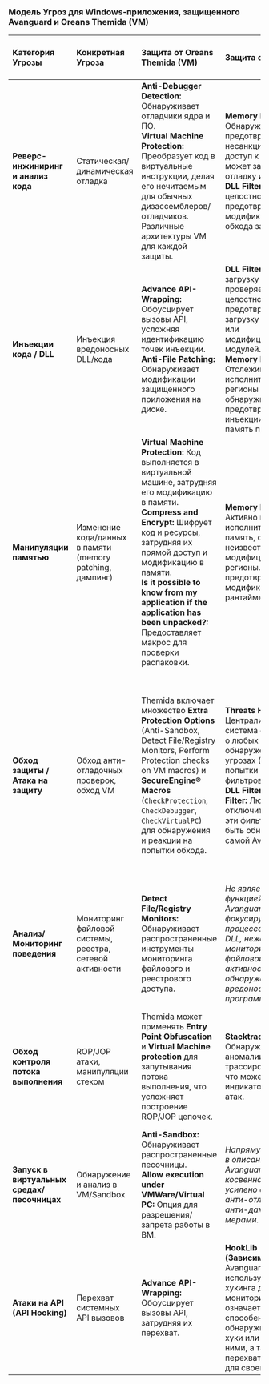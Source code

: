 ### Модель Угроз для Windows-приложения, защищенного Avanguard и Oreans Themida (VM)

| Категория Угрозы | Конкретная Угроза | Защита от Oreans Themida (VM) | Защита от Avanguard | Дополнительные Замечания (Комбинированная Защита) |
| :--------------- | :---------------- | :---------------------------- | :------------------ | :----------------------------------------------- |
| **Реверс-инжиниринг и анализ кода** | Статическая/динамическая отладка | **Anti-Debugger Detection:** Обнаруживает отладчики ядра и ПО.<br>**Virtual Machine Protection:** Преобразует код в виртуальные инструкции, делая его нечитаемым для обычных дизассемблеров/отладчиков. Различные архитектуры VM для каждой защиты. | **Memory Filter:** Обнаруживает и предотвращает несанкционированный доступ к памяти, что может затруднить отладку и дампинг.<br>**DLL Filter:** Мониторит целостность модулей, предотвращая их модификацию для обхода защиты. | Themida сильно усложняет анализ кода и отладку. Avanguard добавляет дополнительный уровень защиты в рантайме, реагируя на попытки манипуляции памятью и модулями, что затрудняет обход Themida. |
| **Инъекции кода / DLL** | Инъекция вредоносных DLL/кода | **Advance API-Wrapping:** Обфусцирует вызовы API, усложняя идентификацию точек инъекции.<br>**Anti-File Patching:** Обнаруживает модификации защищенного приложения на диске. | **DLL Filter:** Мониторит загрузку DLL, проверяет их целостность, предотвращает загрузку неизвестных или модифицированных модулей.<br>**Memory Filter:** Отслеживает исполнительные регионы памяти, обнаруживая и предотвращая инъекции кода в память процесса. | Avanguard является основной линией обороны против инъекций, активно перехватывая и анализируя попытки внедрения. Themida обфусцирует целевое приложение, делая поиск уязвимостей для инъекций сложнее. |
| **Манипуляции памятью** | Изменение кода/данных в памяти (memory patching, дампинг) | **Virtual Machine Protection:** Код выполняется в виртуальной машине, затрудняя его модификацию в памяти.<br>**Compress and Encrypt:** Шифрует код и ресурсы, затрудняя их прямой доступ и модификацию в памяти.<br>**Is it possible to know from my application if the application has been unpacked?:** Предоставляет макрос для проверки распаковки. | **Memory Filter:** Активно мониторит исполнительную память, обнаруживает неизвестные или модифицированные регионы. Позволяет предотвращать модификации в рантайме. | Avanguard дополняет Themida, предоставляя активный мониторинг памяти в рантайме, который может обнаружить даже те попытки модификации, которые могли бы обойти статическую защиту Themida. |
| **Обход защиты / Атака на защиту** | Обход анти-отладочных проверок, обход VM | Themida включает множество **Extra Protection Options** (Anti-Sandbox, Detect File/Registry Monitors, Perform Protection checks on VM macros) и **SecureEngine® Macros** (`CheckProtection`, `CheckDebugger`, `CheckVirtualPC`) для обнаружения и реакции на попытки обхода. | **Threats Handler:** Централизованная система оповещения о любых обнаруженных угрозах (включая попытки обхода фильтров).<br>**DLL Filter/Memory Filter:** Любые попытки отключить или обойти эти фильтры могут быть обнаружены самой Avanguard. | Themida фокусируется на создании сложного барьера и активных проверок. Avanguard обеспечивает дополнительный уровень "сторожевого пса" на системном уровне, который может реагировать на попытки отключить или изменить саму Themida или защищаемое приложение после его загрузки. |
| **Анализ/Мониторинг поведения** | Мониторинг файловой системы, реестра, сетевой активности | **Detect File/Registry Monitors:** Обнаруживает распространенные инструменты мониторинга файлового и реестрового доступа. | *Не является основной функцией Avanguard. Avanguard больше фокусируется на процессах, памяти и DLL, нежели на мониторинге файловой/реестровой активности для обнаружения вредоносных программ.* | Themida имеет явную функцию для обнаружения таких мониторов, что является важным аспектом противодействия анализу поведения. |
| **Обход контроля потока выполнения** | ROP/JOP атаки, манипуляции стеком | Themida может применять **Entry Point Obfuscation** и **Virtual Machine protection** для запутывания потока выполнения, что усложняет построение ROP/JOP цепочек. | **Stacktrace Checker:** Обнаруживает аномалии в трассировке стека, что может быть индикатором ROP/JOP атак. | Avanguard предоставляет важную динамическую проверку целостности стека, которая может обнаружить аномалии, даже если Themida обфусцировала код. |
| **Запуск в виртуальных средах/песочницах** | Обнаружение и анализ в VM/Sandbox | **Anti-Sandbox:** Обнаруживает распространенные песочницы.<br>**Allow execution under VMWare/Virtual PC:** Опция для разрешения/запрета работы в ВМ. | *Напрямую не указано в описании модулей Avanguard, но косвенно может быть усилено общими анти-отладочными и анти-дампинговыми мерами.* | Themida предоставляет прямые механизмы для обнаружения и реагирования на запуск в виртуальных средах. |
| **Атаки на API (API Hooking)** | Перехват системных API вызовов | **Advance API-Wrapping:** Обфусцирует вызовы API, затрудняя их перехват. | **HookLib (Зависимость):** Avanguard сам использует техники хукинга для мониторинга. Это означает, что он способен обнаруживать другие хуки или конфликты с ними, а также перехватывать API для своей защиты. | Avanguard является экспертом в хукинге и его обнаружении. Themida обфусцирует API-вызовы, делая их сложнее для перехвата внешними инструментами. | 
